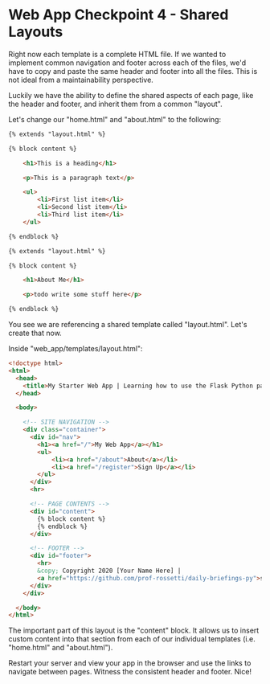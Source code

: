 # Web App Checkpoint 4 - Shared Layouts

Right now each template is a complete HTML file. If we wanted to implement common navigation and footer across each of the files, we'd have to copy and paste the same header and footer into all the files. This is not ideal from a maintainability perspective.

Luckily we have the ability to define the shared aspects of each page, like the header and footer, and inherit them from a common "layout".

Let's change our "home.html" and "about.html" to the following:

```html
{% extends "layout.html" %}

{% block content %}

    <h1>This is a heading</h1>

    <p>This is a paragraph text</p>

    <ul>
        <li>First list item</li>
        <li>Second list item</li>
        <li>Third list item</li>
    </ul>

{% endblock %}
```

```html
{% extends "layout.html" %}

{% block content %}

    <h1>About Me</h1>

    <p>todo write some stuff here</p>

{% endblock %}
```

You see we are referencing a shared template called "layout.html". Let's create that now.

Inside "web_app/templates/layout.html":

```html
<!doctype html>
<html>
  <head>
    <title>My Starter Web App | Learning how to use the Flask Python package</title>
  </head>

  <body>

    <!-- SITE NAVIGATION -->
    <div class="container">
      <div id="nav">
        <h1><a href="/">My Web App</a></h1>
        <ul>
            <li><a href="/about">About</a></li>
            <li><a href="/register">Sign Up</a></li>
        </ul>
      </div>
      <hr>

      <!-- PAGE CONTENTS -->
      <div id="content">
        {% block content %}
        {% endblock %}
      </div>

      <!-- FOOTER -->
      <div id="footer">
        <hr>
        &copy; Copyright 2020 [Your Name Here] |
        <a href="https://github.com/prof-rossetti/daily-briefings-py">source</a>
      </div>
    </div>

  </body>
</html>
```

The important part of this layout is the "content" block. It allows us to insert custom content into that section from each of our individual templates (i.e. "home.html" and "about.html").

Restart your server and view your app in the browser and use the links to navigate between pages. Witness the consistent header and footer. Nice!
